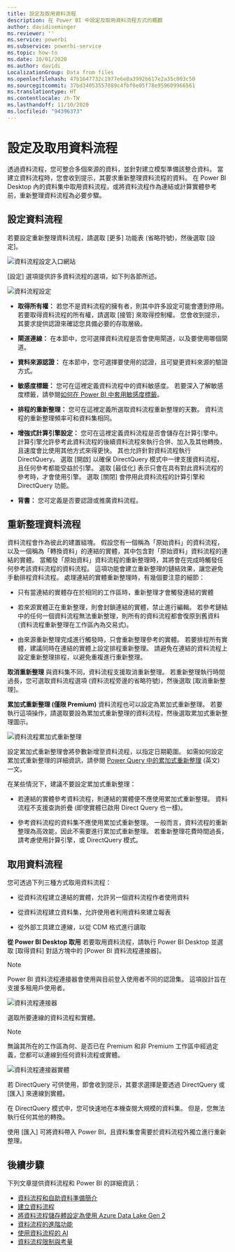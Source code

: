```yaml
---
title: 設定及取用資料流程
description: 在 Power BI 中設定及取用資料流程方式的概觀
author: davidiseminger
ms.reviewer: ''
ms.service: powerbi
ms.subservice: powerbi-service
ms.topic: how-to
ms.date: 10/01/2020
ms.author: davidi
LocalizationGroup: Data from files
ms.openlocfilehash: 47b1647732c1977e6e8a3992b617e2a35c803c50
ms.sourcegitcommit: 37bd34053557089c4fbf0e05f78e959609966561
ms.translationtype: HT
ms.contentlocale: zh-TW
ms.lasthandoff: 11/10/2020
ms.locfileid: "94396373"
---
```

# <a name="configure-and-consume-a-dataflow"></a>設定及取用資料流程

透過資料流程，您可整合多個來源的資料，並針對建立模型準備該整合資料。 當建立資料流程時，您會收到提示，其要求重新整理資料流程的資料。 在 Power BI Desktop 內的資料集中取用資料流程，或將資料流程作為連結或計算實體參考前，重新整理資料流程為必要步驟。

## <a name="configuring-a-dataflow"></a>設定資料流程

若要設定重新整理資料流程，請選取 [更多] 功能表 (省略符號)，然後選取 [設定]。

![資料流程設定入口網站](media/dataflows-configure-consume/dataflow-settings.png)

[設定] 選項提供許多資料流程的選項，如下列各節所述。

![資料流程設定](media/dataflows-configure-consume/dataflow-settings-detailed.png)

* **取得所有權：** 若您不是資料流程的擁有者，則其中許多設定可能會遭到停用。 若要取得資料流程的所有權，請選取 [接管] 來取得控制權。 您會收到提示，其要求提供認證來確認您具備必要的存取層級。

* **閘道連線：** 在本節中，您可選擇資料流程是否會使用閘道，以及要使用哪個閘道。 

* **資料來源認證：** 在本節中，您可選擇要使用的認證，且可變更資料來源的驗證方式。

* **敏感度標籤：** 您可在這裡定義資料流程中的資料敏感度。 若要深入了解敏感度標籤，請參閱[如何在 Power BI 中套用敏感度標籤](../../admin/service-security-apply-data-sensitivity-labels.md)。

* **排程的重新整理：** 您可在這裡定義所選取資料流程重新整理的天數。 資料流程的重新整理頻率可和資料集相同。

* **增強式計算引擎設定：** 您可在這裡定義資料流程是否會儲存在計算引擎中。 計算引擎允許參考此資料流程的後續資料流程來執行合併、加入及其他轉換，且速度會比使用其他方式來得更快。 其也允許針對資料流程執行 DirectQuery。 選取 [開啟] 以確保 DirectQuery 模式中一律支援資料流程，且任何參考都能受益於引擎。 選取 [最佳化] 表示只會在具有對此資料流程的參考時，才會使用引擎。 選取 [關閉] 會停用此資料流程的計算引擎和 DirectQuery 功能。

* **背書：** 您可定義是否要認證或推廣資料流程。 

## <a name="refreshing-a-dataflow"></a>重新整理資料流程
資料流程會作為彼此的建置組塊。 假設您有一個稱為「原始資料」的資料流程，以及一個稱為「轉換資料」的連結的實體，其中包含對「原始資料」資料流程的連結的實體。 當觸發「原始資料」資料流程的重新整理時，其將會在完成時觸發任何參考該資料流程的資料流程。 這項功能會建立重新整理的鏈結效果，讓您避免手動排程資料流程。 處理連結的實體重新整理時，有幾個要注意的細節：

* 只有當連結的實體存在於相同的工作區時，重新整理才會觸發連結的實體

* 若來源實體正在重新整理，則會封鎖連結的實體，禁止進行編輯。 若參考鏈結中的任何一個資料流程無法重新整理，則所有的資料流程都會復原到舊資料 (資料流程重新整理在工作區內為交易式)。

* 由來源重新整理完成進行觸發時，只會重新整理參考的實體。 若要排程所有實體，建議同時在連結的實體上設定排程重新整理。 請避免在連結的資料流程上設定重新整理排程，以避免重複進行重新整理。

**取消重新整理** 與資料集不同，資料流程支援取消重新整理。 若重新整理執行時間過長，您可選取資料流程選項 (資料流程旁邊的省略符號)，然後選取 [取消重新整理]。

**累加式重新整理 (僅限 Premium)** 資料流程也可以設定為累加式重新整理。 若要執行這項操作，請選取要設為累加式重新整理的資料流程，然後選取累加式重新整理圖示。

![資料流程累加式重新整理](media/dataflows-configure-consume/dataflow-created-entity.png)

設定累加式重新整理會將參數新增至資料流程，以指定日期範圍。 如需如何設定累加式重新整理的詳細資訊，請參閱 [Power Query 中的累加式重新整理](/power-query/dataflows/incremental-refresh) (英文) 一文。

在某些情況下，建議不要設定累加式重新整理：

* 若連結的實體參考資料流程，則連結的實體便不應使用累加式重新整理。 資料流程不支援查詢折疊 (即使實體已啟用 Direct Query 也一樣)。 

* 參考資料流程的資料集不應使用累加式重新整理。 一般而言，資料流程的重新整理為高效能，因此不需要進行累加式重新整理。 若重新整理花費時間過長，請考慮使用計算引擎，或 DirectQuery 模式。

## <a name="consuming-a-dataflow"></a>取用資料流程

您可透過下列三種方式取用資料流程：

* 從資料流程建立連結的實體，允許另一個資料流程作者使用資料

* 從資料流程建立資料集，允許使用者利用資料來建立報表

* 從外部工具建立連線，以從 CDM 格式進行讀取

**從 Power BI Desktop 取用** 若要取用資料流程，請執行 Power BI Desktop 並選取 [取得資料] 對話方塊中的 [Power BI 資料流程連接器]。

> [!NOTE]
> Power BI 資料流程連接器會使用與目前登入使用者不同的認證集。 這項設計旨在支援多租用戶使用者。

![資料流程連接器](media/dataflows-configure-consume/dataflow-connector.png)

選取所要連線的資料流程和實體。 

> [!NOTE]
> 無論其所在的工作區為何、是否已在 Premium 和非 Premium 工作區中經過定義，您都可以連線到任何資料流程或實體。

![資料流程連接器實體](media/dataflows-configure-consume/dataflow-entities-picker.png)

若 DirectQuery 可供使用，即會收到提示，其要求選擇是要透過 DirectQuery 或 [匯入] 來連線到實體。 

在 DirectQuery 模式中，您可快速地在本機查閱大規模的資料集。 但是，您無法執行任何其他的轉換。 

使用 [匯入] 可將資料帶入 Power BI，且資料集會需要於資料流程外獨立進行重新整理。

## <a name="next-steps"></a>後續步驟
下列文章提供資料流程和 Power BI 的詳細資訊：

* [資料流程和自助資料準備簡介](dataflows-introduction-self-service.md)
* [建立資料流程](dataflows-create.md)
* [將資料流程儲存體設定為使用 Azure Data Lake Gen 2](dataflows-azure-data-lake-storage-integration.md)
* [資料流程的進階功能](dataflows-premium-features.md)
* [使用資料流程的 AI](dataflows-machine-learning-integration.md)
* [資料流程限制與考量](dataflows-features-limitations.md)